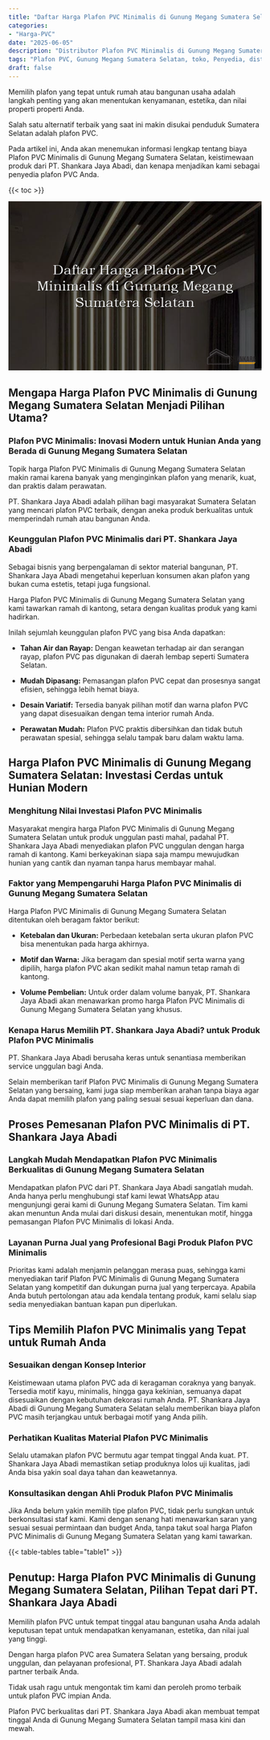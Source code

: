 ```yaml
---
title: "Daftar Harga Plafon PVC Minimalis di Gunung Megang Sumatera Selatan"
categories: 
- "Harga-PVC"
date: "2025-06-05"
description: "Distributor Plafon PVC Minimalis di Gunung Megang Sumatera Selatan bagi rumah, office, dan ritel. Panel berkualitas, beragam motif, variasi warna menarik, dengan servis pemasangan dikerjakan oleh teknisi ahli serta garansi resmi!|Jasa penyediaan Plafon PVC Minimalis di Gunung Megang Sumatera Selatan bagi kebutuhan rumah, office, maupun gerai, dengan produk unggulan dan pemasangan oleh tim berpengalaman dan garansi resmi.|Alternatif Plafon PVC Minimalis di Gunung Megang Sumatera Selatan yang terbukti bagi tempat tinggal, kantor, serta gerai, bersama material berkualitas dan pemasangan dikerjakan oleh teknisi profesional serta kepastian resmi.|Penjualan Plafon PVC Minimalis di Gunung Megang Sumatera Selatan bagi rumah, office, dan gerai, beserta produk unggulan dan penempatan dikerjakan oleh teknisi profesional, lengkap beserta jaminan resmi.}"
tags: "Plafon PVC, Gunung Megang Sumatera Selatan, toko, Penyedia, distributor"
draft: false
---
```


Memilih plafon yang tepat untuk rumah atau bangunan usaha adalah langkah penting yang akan menentukan kenyamanan, estetika, dan nilai properti properti Anda.

Salah satu alternatif terbaik yang saat ini makin disukai penduduk Sumatera Selatan adalah plafon PVC.

Pada artikel ini, Anda akan menemukan informasi lengkap tentang biaya Plafon PVC Minimalis di Gunung Megang Sumatera Selatan, keistimewaan produk dari PT. Shankara Jaya Abadi, dan kenapa menjadikan kami sebagai penyedia plafon PVC Anda.

{{< toc >}}

![Daftar Harga Plafon PVC Minimalis di Gunung Megang Sumatera Selatan](/images/Harga-PVC/Daftar-Harga-Plafon-PVC-Minimalis-di-Gunung-Megang-Sumatera-Selatan.png)


## Mengapa Harga Plafon PVC Minimalis di Gunung Megang Sumatera Selatan Menjadi Pilihan Utama?

### Plafon PVC Minimalis: Inovasi Modern untuk Hunian Anda yang Berada di Gunung Megang Sumatera Selatan

Topik harga Plafon PVC Minimalis di Gunung Megang Sumatera Selatan makin ramai karena banyak yang menginginkan plafon yang menarik, kuat, dan praktis dalam perawatan.

PT. Shankara Jaya Abadi adalah pilihan bagi masyarakat Sumatera Selatan yang mencari plafon PVC terbaik, dengan aneka produk berkualitas untuk memperindah rumah atau bangunan Anda.

### Keunggulan Plafon PVC Minimalis dari PT. Shankara Jaya Abadi

Sebagai bisnis yang berpengalaman di sektor material bangunan, PT. Shankara Jaya Abadi mengetahui keperluan konsumen akan plafon yang bukan cuma estetis, tetapi juga fungsional.

Harga Plafon PVC Minimalis di Gunung Megang Sumatera Selatan yang kami tawarkan ramah di kantong, setara dengan kualitas produk yang kami hadirkan.

Inilah sejumlah keunggulan plafon PVC yang bisa Anda dapatkan:

- **Tahan Air dan Rayap:** Dengan keawetan terhadap air dan serangan rayap, plafon PVC pas digunakan di daerah lembap seperti Sumatera Selatan.

- **Mudah Dipasang:** Pemasangan plafon PVC cepat dan prosesnya sangat efisien, sehingga lebih hemat biaya.

- **Desain Variatif:** Tersedia banyak pilihan motif dan warna plafon PVC yang dapat disesuaikan dengan tema interior rumah Anda.

- **Perawatan Mudah:** Plafon PVC praktis dibersihkan dan tidak butuh perawatan spesial, sehingga selalu tampak baru dalam waktu lama.

## Harga Plafon PVC Minimalis di Gunung Megang Sumatera Selatan: Investasi Cerdas untuk Hunian Modern

### Menghitung Nilai Investasi Plafon PVC Minimalis

Masyarakat mengira harga Plafon PVC Minimalis di Gunung Megang Sumatera Selatan untuk produk unggulan pasti mahal, padahal PT. Shankara Jaya Abadi menyediakan plafon PVC unggulan dengan harga ramah di kantong. Kami berkeyakinan siapa saja mampu mewujudkan hunian yang cantik dan nyaman tanpa harus membayar mahal.

### Faktor yang Mempengaruhi Harga Plafon PVC Minimalis di Gunung Megang Sumatera Selatan

Harga Plafon PVC Minimalis di Gunung Megang Sumatera Selatan ditentukan oleh beragam faktor berikut:

- **Ketebalan dan Ukuran:** Perbedaan ketebalan serta ukuran plafon PVC bisa menentukan pada harga akhirnya.

- **Motif dan Warna:** Jika beragam dan spesial motif serta warna yang dipilih, harga plafon PVC akan sedikit mahal namun tetap ramah di kantong.

- **Volume Pembelian:** Untuk order dalam volume banyak, PT. Shankara Jaya Abadi akan menawarkan promo harga Plafon PVC Minimalis di Gunung Megang Sumatera Selatan yang khusus.

### Kenapa Harus Memilih PT. Shankara Jaya Abadi? untuk Produk Plafon PVC Minimalis

PT. Shankara Jaya Abadi berusaha keras untuk senantiasa memberikan service unggulan bagi Anda.

Selain memberikan tarif Plafon PVC Minimalis di Gunung Megang Sumatera Selatan yang bersaing, kami juga siap memberikan arahan tanpa biaya agar Anda dapat memilih plafon yang paling sesuai sesuai keperluan dan dana.

## Proses Pemesanan Plafon PVC Minimalis di PT. Shankara Jaya Abadi

### Langkah Mudah Mendapatkan Plafon PVC Minimalis Berkualitas di Gunung Megang Sumatera Selatan

Mendapatkan plafon PVC dari PT. Shankara Jaya Abadi sangatlah mudah. Anda hanya perlu menghubungi staf kami lewat WhatsApp atau mengunjungi gerai kami di Gunung Megang Sumatera Selatan. Tim kami akan menuntun Anda mulai dari diskusi desain, menentukan motif, hingga pemasangan Plafon PVC Minimalis di lokasi Anda.

### Layanan Purna Jual yang Profesional Bagi Produk Plafon PVC Minimalis

Prioritas kami adalah menjamin pelanggan merasa puas, sehingga kami menyediakan tarif Plafon PVC Minimalis di Gunung Megang Sumatera Selatan yang kompetitif dan dukungan purna jual yang terpercaya. Apabila Anda butuh pertolongan atau ada kendala tentang produk, kami selalu siap sedia menyediakan bantuan kapan pun diperlukan.

## Tips Memilih Plafon PVC Minimalis yang Tepat untuk Rumah Anda

### Sesuaikan dengan Konsep Interior

Keistimewaan utama plafon PVC ada di keragaman coraknya yang banyak. Tersedia motif kayu, minimalis, hingga gaya kekinian, semuanya dapat disesuaikan dengan kebutuhan dekorasi rumah Anda. PT. Shankara Jaya Abadi di Gunung Megang Sumatera Selatan selalu memberikan biaya plafon PVC masih terjangkau untuk berbagai motif yang Anda pilih.

### Perhatikan Kualitas Material Plafon PVC Minimalis

Selalu utamakan plafon PVC bermutu agar tempat tinggal Anda kuat. PT. Shankara Jaya Abadi memastikan setiap produknya lolos uji kualitas, jadi Anda bisa yakin soal daya tahan dan keawetannya.

### Konsultasikan dengan Ahli Produk Plafon PVC Minimalis

Jika Anda belum yakin memilih tipe plafon PVC, tidak perlu sungkan untuk berkonsultasi staf kami. Kami dengan senang hati menawarkan saran yang sesuai sesuai permintaan dan budget Anda, tanpa takut soal harga Plafon PVC Minimalis di Gunung Megang Sumatera Selatan yang kami tawarkan.

{{< table-tables table="table1" >}}

## Penutup: Harga Plafon PVC Minimalis di Gunung Megang Sumatera Selatan, Pilihan Tepat dari PT. Shankara Jaya Abadi

Memilih plafon PVC untuk tempat tinggal atau bangunan usaha Anda adalah keputusan tepat untuk mendapatkan kenyamanan, estetika, dan nilai jual yang tinggi.

Dengan harga plafon PVC area Sumatera Selatan yang bersaing, produk unggulan, dan pelayanan profesional, PT. Shankara Jaya Abadi adalah partner terbaik Anda.

Tidak usah ragu untuk mengontak tim kami dan peroleh promo terbaik untuk plafon PVC impian Anda.

Plafon PVC berkualitas dari PT. Shankara Jaya Abadi akan membuat tempat tinggal Anda di Gunung Megang Sumatera Selatan tampil masa kini dan mewah.
